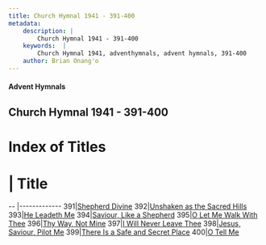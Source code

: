 ```yaml
---
title: Church Hymnal 1941 - 391-400
metadata:
    description: |
        Church Hymnal 1941 - 391-400
    keywords:  |
        Church Hymnal 1941, adventhymnals, advent hymnals, 391-400
    author: Brian Onang'o
---
```


#### Advent Hymnals
## Church Hymnal 1941 - 391-400

# Index of Titles
# | Title                        
-- |-------------
391|[Shepherd Divine](/church-hymnal/301-400/391-400/Shepherd-Divine)
392|[Unshaken as the Sacred Hills](/church-hymnal/301-400/391-400/Unshaken-as-the-Sacred-Hills)
393|[He Leadeth Me](/church-hymnal/301-400/391-400/He-Leadeth-Me)
394|[Saviour, Like a Shepherd](/church-hymnal/301-400/391-400/Saviour,-Like-a-Shepherd)
395|[O Let Me Walk With Thee](/church-hymnal/301-400/391-400/O-Let-Me-Walk-With-Thee)
396|[Thy Way, Not Mine](/church-hymnal/301-400/391-400/Thy-Way,-Not-Mine)
397|[I Will Never Leave Thee](/church-hymnal/301-400/391-400/I-Will-Never-Leave-Thee)
398|[Jesus, Saviour, Pilot Me](/church-hymnal/301-400/391-400/Jesus,-Saviour,-Pilot-Me)
399|[There Is a Safe and Secret Place](/church-hymnal/301-400/391-400/There-Is-a-Safe-and-Secret-Place)
400|[O Tell Me](/church-hymnal/301-400/391-400/O-Tell-Me)